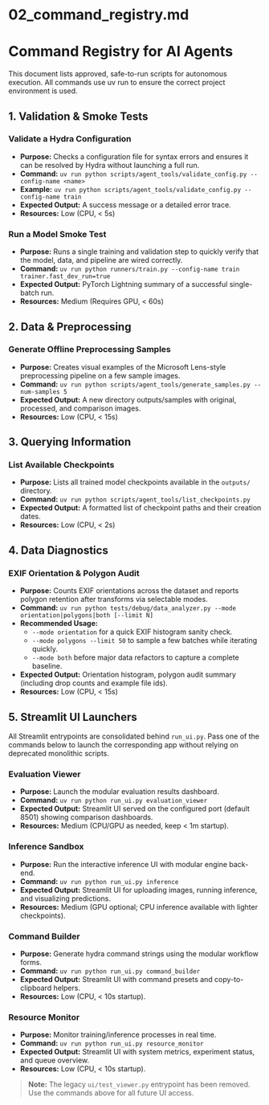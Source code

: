 # 02_command_registry.md
<!-- ai_cue:priority=high -->
<!-- ai_cue:use_when=automation,commands -->

# **Command Registry for AI Agents**

This document lists approved, safe-to-run scripts for autonomous execution. All commands use uv run to ensure the correct project environment is used.

## **1. Validation & Smoke Tests**

### **Validate a Hydra Configuration**

* **Purpose:** Checks a configuration file for syntax errors and ensures it can be resolved by Hydra without launching a full run.
* **Command:** `uv run python scripts/agent_tools/validate_config.py --config-name <name>`
* **Example:** `uv run python scripts/agent_tools/validate_config.py --config-name train`
* **Expected Output:** A success message or a detailed error trace.
* **Resources:** Low (CPU, < 5s)

### **Run a Model Smoke Test**

* **Purpose:** Runs a single training and validation step to quickly verify that the model, data, and pipeline are wired correctly.
* **Command:** `uv run python runners/train.py --config-name train trainer.fast_dev_run=true`
* **Expected Output:** PyTorch Lightning summary of a successful single-batch run.
* **Resources:** Medium (Requires GPU, < 60s)

## **2. Data & Preprocessing**

### **Generate Offline Preprocessing Samples**

* **Purpose:** Creates visual examples of the Microsoft Lens-style preprocessing pipeline on a few sample images.
* **Command:** `uv run python scripts/agent_tools/generate_samples.py --num-samples 5`
* **Expected Output:** A new directory outputs/samples with original, processed, and comparison images.
* **Resources:** Low (CPU, < 15s)

## **3. Querying Information**

### **List Available Checkpoints**

* **Purpose:** Lists all trained model checkpoints available in the `outputs/` directory.
* **Command:** `uv run python scripts/agent_tools/list_checkpoints.py`
* **Expected Output:** A formatted list of checkpoint paths and their creation dates.
* **Resources:** Low (CPU, < 2s)

## **4. Data Diagnostics**

### **EXIF Orientation & Polygon Audit**

* **Purpose:** Counts EXIF orientations across the dataset and reports polygon retention after transforms via selectable modes.
* **Command:** `uv run python tests/debug/data_analyzer.py --mode orientation|polygons|both [--limit N]`
* **Recommended Usage:**
	* `--mode orientation` for a quick EXIF histogram sanity check.
	* `--mode polygons --limit 50` to sample a few batches while iterating quickly.
	* `--mode both` before major data refactors to capture a complete baseline.
* **Expected Output:** Orientation histogram, polygon audit summary (including drop counts and example file ids).
* **Resources:** Low (CPU, < 15s)

## **5. Streamlit UI Launchers**

All Streamlit entrypoints are consolidated behind `run_ui.py`. Pass one of the commands below to launch the corresponding app without relying on deprecated monolithic scripts.

### **Evaluation Viewer**

* **Purpose:** Launch the modular evaluation results dashboard.
* **Command:** `uv run python run_ui.py evaluation_viewer`
* **Expected Output:** Streamlit UI served on the configured port (default 8501) showing comparison dashboards.
* **Resources:** Medium (CPU/GPU as needed, keep < 1m startup).

### **Inference Sandbox**

* **Purpose:** Run the interactive inference UI with modular engine back-end.
* **Command:** `uv run python run_ui.py inference`
* **Expected Output:** Streamlit UI for uploading images, running inference, and visualizing predictions.
* **Resources:** Medium (GPU optional; CPU inference available with lighter checkpoints).

### **Command Builder**

* **Purpose:** Generate hydra command strings using the modular workflow forms.
* **Command:** `uv run python run_ui.py command_builder`
* **Expected Output:** Streamlit UI with command presets and copy-to-clipboard helpers.
* **Resources:** Low (CPU, < 10s startup).

### **Resource Monitor**

* **Purpose:** Monitor training/inference processes in real time.
* **Command:** `uv run python run_ui.py resource_monitor`
* **Expected Output:** Streamlit UI with system metrics, experiment status, and queue overview.
* **Resources:** Low (CPU, < 10s startup).

> **Note:** The legacy `ui/test_viewer.py` entrypoint has been removed. Use the commands above for all future UI access.

